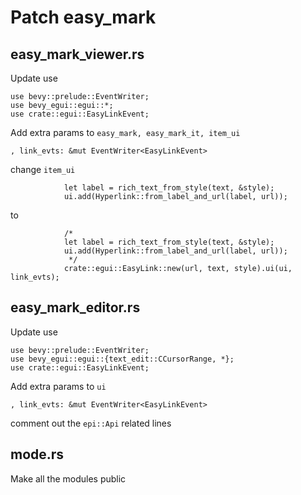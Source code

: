 # Patch easy_mark

## easy_mark_viewer.rs

Update use
```
use bevy::prelude::EventWriter;
use bevy_egui::egui::*;
use crate::egui::EasyLinkEvent;
```

Add extra params to `easy_mark, easy_mark_it, item_ui`
```
, link_evts: &mut EventWriter<EasyLinkEvent>
```

change `item_ui`
```
            let label = rich_text_from_style(text, &style);
            ui.add(Hyperlink::from_label_and_url(label, url));
```
to
```
            /*
            let label = rich_text_from_style(text, &style);
            ui.add(Hyperlink::from_label_and_url(label, url));
             */
            crate::egui::EasyLink::new(url, text, style).ui(ui, link_evts);
```

## easy_mark_editor.rs

Update use
```
use bevy::prelude::EventWriter;
use bevy_egui::egui::{text_edit::CCursorRange, *};
use crate::egui::EasyLinkEvent;
```

Add extra params to `ui`
```
, link_evts: &mut EventWriter<EasyLinkEvent>
```

comment out the `epi::Api` related lines

## mode.rs

Make all the modules public